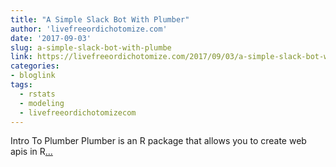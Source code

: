 ```yaml
---
title: "A Simple Slack Bot With Plumber"
author: 'livefreeordichotomize.com'
date: '2017-09-03'
slug: a-simple-slack-bot-with-plumbe
link: https://livefreeordichotomize.com/2017/09/03/a-simple-slack-bot-with-plumber/
categories:
- bloglink
tags:
  - rstats
  - modeling
  - livefreeordichotomizecom
---
```


Intro To Plumber Plumber is an R package that allows you to create web apis in R[... <i class="fas fa-external-link-alt"></i>](https://livefreeordichotomize.com/2017/09/03/a-simple-slack-bot-with-plumber/)

